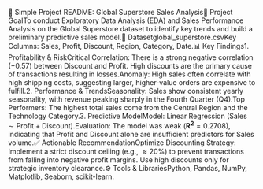 📄 Simple Project README: Global Superstore Sales Analysis🎯 Project GoalTo conduct Exploratory Data Analysis (EDA) and Sales Performance Analysis on the Global Superstore dataset to identify key trends and build a preliminary predictive sales model.💾 Datasetglobal_superstore.csvKey Columns: Sales, Profit, Discount, Region, Category, Date.📊 Key Findings1. Profitability & RiskCritical Correlation: There is a strong negative correlation ($-0.57$) between Discount and Profit. High discounts are the primary cause of transactions resulting in losses.Anomaly: High sales often correlate with high shipping costs, suggesting larger, higher-value orders are expensive to fulfill.2. Performance & TrendsSeasonality: Sales show consistent yearly seasonality, with revenue peaking sharply in the Fourth Quarter (Q4).Top Performers: The highest total sales come from the Central Region and the Technology Category.3. Predictive ModelModel: Linear Regression ($\text{Sales} \sim \text{Profit} + \text{Discount}$).Evaluation: The model was weak ($\mathbf{R^2} = 0.2708$), indicating that Profit and Discount alone are insufficient predictors for Sales volume.✅ Actionable RecommendationOptimize Discounting Strategy: Implement a strict discount ceiling (e.g., $\approx 20\%$) to prevent transactions from falling into negative profit margins. Use high discounts only for strategic inventory clearance.⚙️ Tools & LibrariesPython, Pandas, NumPy, Matplotlib, Seaborn, scikit-learn.
